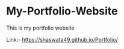 # My-Portfolio-Website
This is my portfolio website

<!-- ![Screenshot (32)](https://user-images.githubusercontent.com/91617575/218498107-c851acbf-69b1-4d06-8220-adc45478b515.png)

![Screenshot (33)](https://user-images.githubusercontent.com/91617575/218498121-917a742d-1911-4708-ab17-06fdf9264778.png) -->

Link:- https://shaswata49.github.io/Portfolio/
